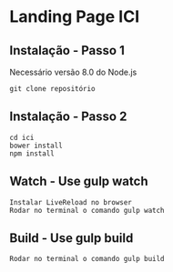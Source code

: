 Landing Page ICI
====================

Instalação - Passo 1
--------------------------

Necessário versão 8.0 do Node.js

```
git clone repositório
```

Instalação - Passo 2
--------------------------

```
cd ici
bower install
npm install
```

Watch - Use gulp watch
--------------------------

```
Instalar LiveReload no browser
Rodar no terminal o comando gulp watch
```

Build - Use gulp build
--------------------------

```
Rodar no terminal o comando gulp build
```
